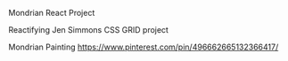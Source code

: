 Mondrian React Project

Reactifying Jen Simmons CSS GRID project

Mondrian Painting
https://www.pinterest.com/pin/496662665132366417/

